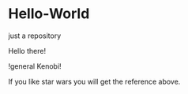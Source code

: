 # Hello-World
just a repository

Hello there!

!general Kenobi!

If you like star wars you will get the reference above.
